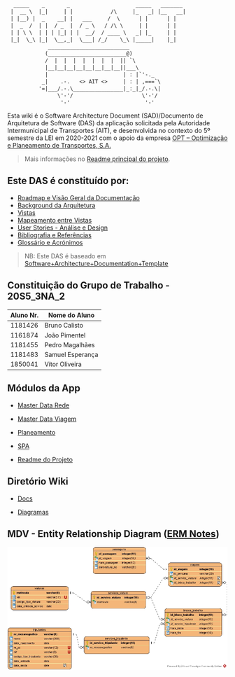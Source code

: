       _____    _       _                     _____   _______
     |  __ \  |_|     | |            /\     |_   _| |__   __|
     | |__) |  _    __| |   ___     /  \      | |      | |   
     |  _  /  | |  / _  |  / _ \   / /\ \     | |      | |   
     | | \ \  | | | |_| | |  __/  / ____ \   _| |_     | |   
     |_|  \_\ |_|  \__,_|  \___| /_/    \_\ |_____|    |_|   
                 __________________________
                (_________________________@)
                /  |  |  |  |  |  |  |  || `\
                |__|__|__|__|__|__|__|__||___\
                |                        | : |`'-._
               _|    .-.   <> AIT <>     | : | ,===`\
              '=|___/.-.\________________|_:_|_/.-.\|
                    \'-'/                      \'-'/
                     '-'                        '-'

Esta wiki é o Software Architecture Document (SAD)/Documento de Arquitetura de Software (DAS) da aplicação solicitada pela Autoridade Intermunicipal de Transportes (AIT), e desenvolvida no contexto do 5º semestre da LEI em 2020-2021 com o apoio da empresa [OPT – Optimização e Planeamento de Transportes, S.A.](http://opt.pt/)

> Mais informações no [Readme principal do projeto](https://bitbucket.org/pvpmagalhaes1/20s5_3na_2/src/master/README.md).

## Este DAS é constituído por:

- [Roadmap e Visão Geral da Documentação](RoadmapOverview.md)
- [Background da Arquitetura](Background.md)
- [Vistas](Views.md)
- [Mapeamento entre Vistas](Mapping.md)
- [User Stories - Análise e Design](https://bitbucket.org/pvpmagalhaes1/20s5_3na_2/src/master/Docs/us.md)
- [Bibliografia e Referências](References.md)
- [Glossário e Acrónimos](GlossaryAcronyms.md)

> NB: Este DAS é baseado em [Software+Architecture+Documentation+Template](https://wiki.sei.cmu.edu/confluence/display/SAD/Software+Architecture+Documentation+Template)

## Constituição do Grupo de Trabalho - 20S5_3NA_2

| Aluno Nr.	   | Nome do Aluno		|
|--------------|--------------------|
| 1181426 | Bruno Calisto |
| 1161874 | João Pimentel |
| 1181455 | Pedro Magalhães |
| 1181483 | Samuel Esperança |
| 1850041 | Vítor Oliveira |

## Módulos da App

- [Master Data Rede](https://bitbucket.org/pvpmagalhaes1/20s5_3na_2/src/master/)

- [Master Data Viagem](https://bitbucket.org/pvpmagalhaes1/20s5_3na_2mdv/src/master)

- [Planeamento](https://bitbucket.org/pvpmagalhaes1/20s5_3na_2/src/b04bd0a385d1872392a69f6007c39caae1ae7504/Planeamento/)

- [SPA](https://bitbucket.org/pvpmagalhaes1/20s5-3na-2spa/src/master)

- [Readme do Projeto](https://bitbucket.org/pvpmagalhaes1/20s5_3na_2/src/master/README.md)

## Diretório Wiki

* [Docs](./browse/docs)

* [Diagramas](./browse/diagramas)

## MDV - Entity Relationship Diagram ([ERM Notes](./docs/SQL%20DB/entity_relationship_diagram_notes.md))

![ERM](./docs/SQL%20DB/entity_relationship_diagram.jpg)

